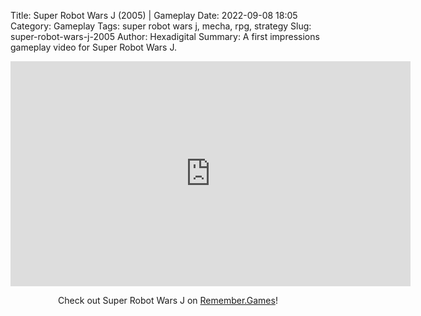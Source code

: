 Title: Super Robot Wars J (2005) | Gameplay
Date: 2022-09-08 18:05
Category: Gameplay
Tags: super robot wars j, mecha, rpg, strategy
Slug: super-robot-wars-j-2005
Author: Hexadigital
Summary: A first impressions gameplay video for Super Robot Wars J.

<center><iframe src="https://www.youtube.com/embed/p4nvbfLdvnQ?feature=oembed" allow="accelerometer; autoplay; encrypted-media; gyroscope; picture-in-picture" width="640" height="360" frameborder="0"></iframe>

Check out Super Robot Wars J on [Remember.Games](https://remember.games/game/6296/super-robot-wars-j/)!</center>
